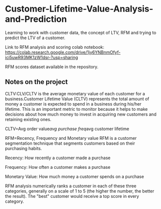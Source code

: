 # Customer-Lifetime-Value-Analysis-and-Prediction

Learning to work with customer data, the concept of LTV, RFM and trying to predict the LTV of a customer.

Link to RFM analysis and scoring colab notebook: https://colab.research.google.com/drive/1jy6YNBnmOfyf-ici5uwR93MK1zW1dsr-?usp=sharing

RFM scores dataset available in the repository.

## Notes on the project

CLTV:CLV/CLTV is the average monetary value of each customer for a business.Customer Lifetime Value (CLTV) represents the total amount 
of money a customer is expected to spend in a business during his/her lifetime. This is an important metric to monitor because it helps 
to make decisions about how much money to invest in acquiring new customers and retaining existing ones.

CLTV=Avg order value*avg purchase freq*avg customer lifetime

RFM=Recency, Frequency and Monetary value
RFM is a customer segmentation technique that segments customers based on their purchasing habits.

Recency: How recently a customer made a purchase

Frequency: How often a customer makes a purchase

Monetary Value: How much money a customer spends on a purchase

RFM analysis numerically ranks a customer in each of these three categories, generally on a scale of 1 to 5 (the higher the number, the better the result). The "best" customer would receive a top score in every category.



